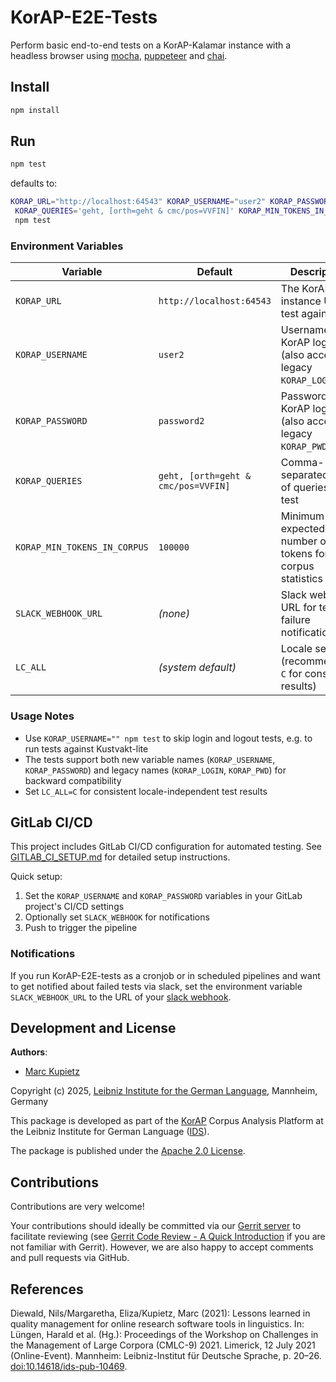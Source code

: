 # KorAP-E2E-Tests

Perform basic end-to-end tests on a KorAP-Kalamar instance with a headless browser using [mocha](https://mochajs.org/), [puppeteer](https://github.com/puppeteer/puppeteer) and [chai](https://www.chaijs.com/).

## Install

```bash
npm install
```

## Run

```bash
npm test
```

defaults to:

```bash
KORAP_URL="http://localhost:64543" KORAP_USERNAME="user2" KORAP_PASSWORD="password2"\
 KORAP_QUERIES='geht, [orth=geht & cmc/pos=VVFIN]' KORAP_MIN_TOKENS_IN_CORPUS="100000"\
 npm test
```

### Environment Variables

| Variable | Default | Description |
|----------|---------|-------------|
| `KORAP_URL` | `http://localhost:64543` | The KorAP instance URL to test against |
| `KORAP_USERNAME` | `user2` | Username for KorAP login (also accepts legacy `KORAP_LOGIN`) |
| `KORAP_PASSWORD` | `password2` | Password for KorAP login (also accepts legacy `KORAP_PWD`) |
| `KORAP_QUERIES` | `geht, [orth=geht & cmc/pos=VVFIN]` | Comma-separated list of queries to test |
| `KORAP_MIN_TOKENS_IN_CORPUS` | `100000` | Minimum expected number of tokens for corpus statistics test |
| `SLACK_WEBHOOK_URL` | _(none)_ | Slack webhook URL for test failure notifications |
| `LC_ALL` | _(system default)_ | Locale setting (recommended: `C` for consistent results) |

### Usage Notes

- Use `KORAP_USERNAME="" npm test` to skip login and logout tests, e.g. to run tests against Kustvakt-lite
- The tests support both new variable names (`KORAP_USERNAME`, `KORAP_PASSWORD`) and legacy names (`KORAP_LOGIN`, `KORAP_PWD`) for backward compatibility
- Set `LC_ALL=C` for consistent locale-independent test results

## GitLab CI/CD

This project includes GitLab CI/CD configuration for automated testing. See [GITLAB_CI_SETUP.md](GITLAB_CI_SETUP.md) for detailed setup instructions.

Quick setup:

1. Set the `KORAP_USERNAME` and `KORAP_PASSWORD` variables in your GitLab project's CI/CD settings
2. Optionally set `SLACK_WEBHOOK` for notifications
3. Push to trigger the pipeline

### Notifications

If you run KorAP-E2E-tests as a cronjob or in scheduled pipelines and
want to get notified about failed tests via slack, set the environment variable `SLACK_WEBHOOK_URL` to the URL of your [slack webhook](https://api.slack.com/messaging/webhooks).


## Development and License

**Authors**:

- [Marc Kupietz](https://www.ids-mannheim.de/digspra/personal/kupietz.html)

Copyright (c) 2025, [Leibniz Institute for the German Language](http://www.ids-mannheim.de/), Mannheim, Germany

This package is developed as part of the [KorAP](http://korap.ids-mannheim.de/) Corpus Analysis Platform at the Leibniz Institute for German Language ([IDS](http://www.ids-mannheim.de/)).

The package is published under the [Apache 2.0 License](LICENSE).

## Contributions

Contributions are very welcome!

Your contributions should ideally be committed via our [Gerrit server](https://korap.ids-mannheim.de/gerrit/)
to facilitate reviewing (see [Gerrit Code Review - A Quick Introduction](https://korap.ids-mannheim.de/gerrit/Documentation/intro-quick.html)
if you are not familiar with Gerrit). However, we are also happy to accept comments and pull requests
via GitHub.

## References

Diewald, Nils/Margaretha, Eliza/Kupietz, Marc (2021): Lessons learned in quality management for online research software tools in linguistics. In: Lüngen, Harald et al. (Hg.): Proceedings of the Workshop on Challenges in the Management of Large Corpora (CMLC-9) 2021. Limerick, 12 July 2021 (Online-Event). Mannheim: Leibniz-Institut für Deutsche Sprache, p. 20–26. [doi:10.14618/ids-pub-10469](https://doi.org/10.14618/ids-pub-10469).
